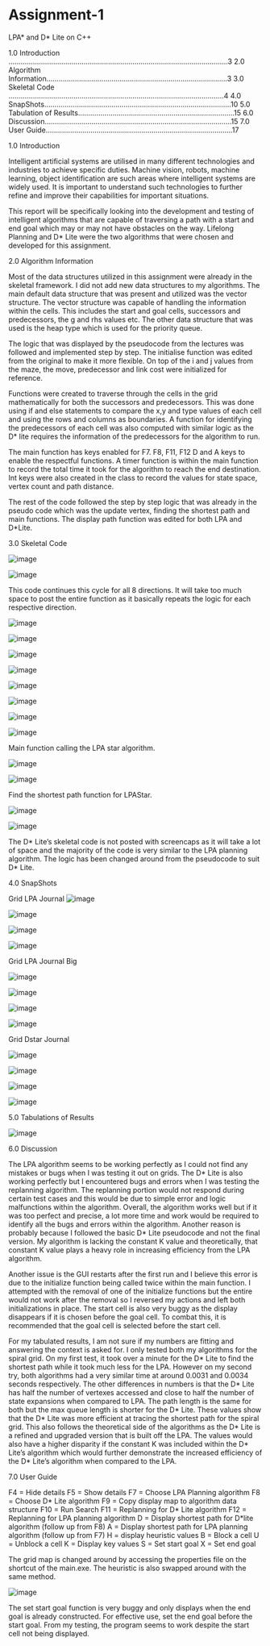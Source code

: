 # Assignment-1
 LPA* and D* Lite on C++

1.0 Introduction ............................................................................................................3
2.0 Algorithm Information……………….......................................................................3
3.0 Skeletal Code ..........................................................................................................4
4.0 SnapShots………………………………………….…………………………………….10
5.0 Tabulation of Results…………………………………………………………………..15
6.0 Discussion………………………………………………………………..……………...15
7.0 User Guide………………………………………………………………………….…....17
	

1.0 Introduction 

Intelligent artificial systems are utilised in many different technologies and industries to achieve specific duties. Machine vision, robots, machine learning, object identification are such areas where intelligent systems are widely used. It is important to understand such technologies to further refine and improve their capabilities for important situations.

This report will be specifically looking into the development and testing of intelligent algorithms that are capable of traversing a path with a start and end goal which may or may not have obstacles on the way. Lifelong Planning and D* Lite were the two algorithms that were chosen and developed for this assignment. 

2.0 Algorithm Information

Most of the data structures utilized in this assignment were already in the skeletal framework. I did not add new data structures to my algorithms. The main default data structure that was present and utilized was the vector structure. The vector structure was capable of handling the information within the cells. This includes the start and goal cells, successors and predecessors, the g and rhs values etc. The other data structure that was used is the heap type which is used for the priority queue.

The logic that was displayed by the pseudocode from the lectures was followed and implemented step by step. The initialise function was edited from the original to make it more flexible. On top of the i and j values from the maze, the move, predecessor and link cost were initialized for reference. 

Functions were created to traverse through the cells in the grid mathematically for both the successors and predecessors. This was done using if and else statements to compare the x,y and type values of each cell and using the rows and columns as boundaries.  A function for identifying the predecessors of each cell was also computed with similar logic as the D* lite requires the information of the predecessors for the algorithm to run.

The main function has keys enabled for F7. F8, F11, F12  D and A keys to enable the respectful functions. A timer function is within the main function to record the total time it took for the algorithm to reach the end destination. Int keys were also created in the class to record the values for state space, vertex count and path distance. 

The rest of the code followed the step by step logic that was already in the pseudo code which was the update vertex, finding the shortest path and main functions. The display path function was edited for both LPA and D*Lite. 

3.0 Skeletal Code

![image](https://user-images.githubusercontent.com/73975745/129876069-993bcabd-9de5-4c6f-8c99-bd5cfa2cf7d0.png)

![image](https://user-images.githubusercontent.com/73975745/129876085-950c2f61-5832-4006-ba94-15f1f9713229.png)

This code continues this cycle for all 8 directions. It will take too much space to post the entire function as it basically repeats the logic for each respective direction.

![image](https://user-images.githubusercontent.com/73975745/129876105-8e23db58-0ae1-4101-8f2a-c090b6936e7d.png)

![image](https://user-images.githubusercontent.com/73975745/129876125-d477629e-9882-488a-8869-e625f0da8392.png)

![image](https://user-images.githubusercontent.com/73975745/129876137-3fdabe42-08ae-4dfb-b12f-94dbae17bb2f.png)

![image](https://user-images.githubusercontent.com/73975745/129876155-25afb0ab-1b36-405c-9650-b1730c622c20.png)

![image](https://user-images.githubusercontent.com/73975745/129876164-9cf613fc-d64c-4768-849b-111be55e0778.png)

![image](https://user-images.githubusercontent.com/73975745/129876172-045575fe-54bc-40ac-9b5d-0b3bf8dd0e22.png)

![image](https://user-images.githubusercontent.com/73975745/129876180-dbfb55aa-5101-494c-a370-bb9561244349.png)

![image](https://user-images.githubusercontent.com/73975745/129876198-308911f7-77f7-4f9d-bb0f-605b98ce4ed5.png)

Main function calling the LPA star algorithm.

![image](https://user-images.githubusercontent.com/73975745/129876236-18b87b53-efba-497f-b059-d26ec55482f0.png)

![image](https://user-images.githubusercontent.com/73975745/129876251-beb5002c-9fdd-4c18-bc88-3bad0251dc05.png)

Find the shortest path function for LPAStar. 

![image](https://user-images.githubusercontent.com/73975745/129876304-84f16848-1457-48f4-a7e3-6979889da233.png)

![image](https://user-images.githubusercontent.com/73975745/129876318-77e8286f-03d8-4cf2-a372-541129ecbcff.png)

The D* Lite’s skeletal code is not posted with screencaps as it will take a lot of space and the majority of the code is very similar to the LPA planning algorithm. The logic has been changed around from the pseudocode to suit D* Lite. 

4.0 SnapShots

Grid LPA Journal
![image](https://user-images.githubusercontent.com/73975745/129876364-357ffb54-3e0a-47ae-bfde-a7a0b218fda0.png)

![image](https://user-images.githubusercontent.com/73975745/129876381-ddb3d86b-8809-4401-a044-f317a1fed83a.png)

![image](https://user-images.githubusercontent.com/73975745/129876392-8da6185d-6d65-4c67-a9a9-4cb5ff9b86d1.png)

![image](https://user-images.githubusercontent.com/73975745/129876406-5cfb9e58-3abd-4632-aff6-28667fec15e9.png)

Grid LPA Journal Big

![image](https://user-images.githubusercontent.com/73975745/129876429-ecc84013-8e86-41d6-adca-92288486a5ec.png)

![image](https://user-images.githubusercontent.com/73975745/129876443-4d23815c-4f04-497f-8021-2ff2478ad093.png)

![image](https://user-images.githubusercontent.com/73975745/129876466-07356f49-302f-41f2-8e19-06a25b97b3f6.png)

![image](https://user-images.githubusercontent.com/73975745/129876479-c78c3259-80ac-47e0-bdfa-8f16496986ad.png)

Grid Dstar Journal 

![image](https://user-images.githubusercontent.com/73975745/129876500-fdf2b336-0784-4582-9785-194b382ba2fb.png)

![image](https://user-images.githubusercontent.com/73975745/129876511-59681a66-5ec8-448e-8509-ef2fa4498f60.png)

![image](https://user-images.githubusercontent.com/73975745/129876522-64ec1ed7-3de5-4f47-b6e4-529b3cee6da0.png)

![image](https://user-images.githubusercontent.com/73975745/129876544-2fb0e686-3d37-4696-9815-d97b0e495c47.png)


5.0 Tabulations of Results

![image](https://user-images.githubusercontent.com/73975745/129876623-d3948c39-f66a-4160-b230-07e09b9a1d14.png)


6.0 Discussion

The LPA algorithm seems to be working perfectly as I could not find any mistakes or bugs when I was testing it out on grids.  The D* Lite is also working perfectly but I encountered bugs and errors when I was testing the replanning algorithm. The replanning portion would not respond during certain test cases and this would be due to simple error and logic malfunctions within the algorithm. Overall, the algorithm works well but if it was too perfect and precise, a lot more time and work would be required to identify all the bugs and errors within the algorithm. Another reason is probably because I followed the basic D* Lite pseudocode and not the final version. My algorithm is lacking the constant K value and theoretically, that constant K value plays a heavy role in increasing efficiency from the LPA algorithm.

Another issue is the GUI restarts after the first run and I believe this error is due to the initialize function being called twice within the main function. I attempted with the removal of one of the initialize functions but the entire would not work after the removal so I reversed my actions and left both initializations in place.  The start cell is also very buggy as the display disappears if it is chosen before the goal cell. To combat this, it is recommended that the goal cell is selected before the start cell.

For my tabulated results, I am not sure if my numbers are fitting and answering the context is asked for. I only tested both my algorithms for the spiral grid. On my first test, it took over a minute for the D* Lite to find the shortest path while it took much less for the LPA. However on my second try, both algorithms had a very similar time at around 0.0031 and 0.0034 seconds respectively. The other differences in numbers is that the D* Lite has half the number of vertexes accessed and close to half the number of state expansions when compared to LPA. The path length is the same for both but the max queue length is shorter for the D* Lite. These values show that the D* Lite was more efficient at tracing the shortest path for the spiral grid. This also follows the theoretical side of the algorithms as the D* Lite is a refined and upgraded version that is built off the LPA. The values would also have a higher disparity if the constant K was included within the D* Lite’s algorithm which would further demonstrate the increased efficiency of the D* Lite’s algorithm when compared to the LPA.

7.0 User Guide

F4 = Hide details
F5 = Show details
F7 =  Choose LPA Planning algorithm
F8 = Choose D* Lite algorithm
F9 = Copy display map to algorithm data structure
F10 = Run Search
F11 = Replanning for D* Lite algorithm
F12 = Replanning for LPA planning algorithm
D = Display shortest path for D*lite algorithm (follow up from F8)
A = Display shortest path for LPA planning algorithm (follow up from F7)
H = display heuristic values
B = Block a cell
U = Unblock a cell
K = Display key values
S = Set start goal
X = Set end goal

The grid map is changed around by accessing the properties file on the shortcut of the main.exe. The heuristic is also swapped around with the same method.


![image](https://user-images.githubusercontent.com/73975745/129876660-1cde78f1-7bd0-41f6-bb7a-a6250934dbb8.png)

The set start goal function is very buggy and only displays when the end goal is already constructed. For effective use, set the end goal before the start goal. From my testing, the program seems to work despite the start cell not being displayed.
